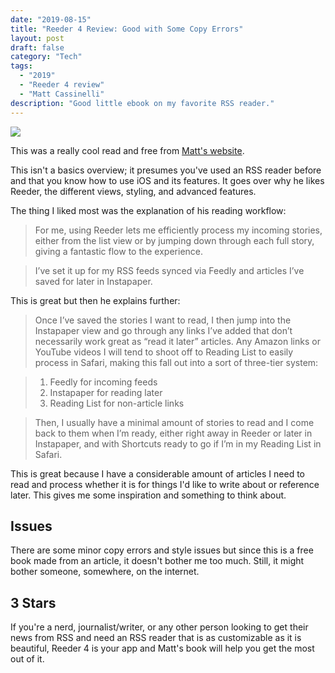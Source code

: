 ```yaml
---
date: "2019-08-15"
title: "Reeder 4 Review: Good with Some Copy Errors"
layout: post
draft: false
category: "Tech"
tags:
  - "2019"
  - "Reeder 4 review"
  - "Matt Cassinelli"
description: "Good little ebook on my favorite RSS reader."
---
```


![](1.png)

This was a really cool read and free from [Matt's website](https://www.matthewcassinelli.com/reeder-4/).

This isn't a basics overview; it presumes you've used an RSS reader before and that you know how to use iOS and its features. It goes over why he likes Reeder, the different views, styling, and advanced features.

The thing I liked most was the explanation of his reading workflow:

> For me, using Reeder lets me efficiently process my incoming stories, either from the list view or by jumping down through each full story, giving a fantastic flow to the experience.

> I’ve set it up for my RSS feeds synced via Feedly and articles I’ve saved for later in Instapaper.

This is great but then he explains further:

> Once I’ve saved the stories I want to read, I then jump into the Instapaper view and go through any links I’ve added that don’t necessarily work great as “read it later” articles. Any Amazon links or YouTube videos I will tend to shoot off to Reading List to easily process in Safari, making this fall out into a sort of three-tier system:

> 1. Feedly for incoming feeds
> 2. Instapaper for reading later
> 3. Reading List for non-article links

> Then, I usually have a minimal amount of stories to read and I come back to them when I’m ready, either right away in Reeder or later in Instapaper, and with Shortcuts ready to go if I’m in my Reading List in Safari.

This is great because I have a considerable amount of articles I need to read and process whether it is for things I'd like to write about or reference later. This gives me some inspiration and something to think about.

## Issues

There are some minor copy errors and style issues but since this is a free book made from an article, it doesn't bother me too much. Still, it might bother someone, somewhere, on the internet.

## 3 Stars

If you're a nerd, journalist/writer, or any other person looking to get their news from RSS and need an RSS reader that is as customizable as it is beautiful, Reeder 4 is your app and Matt's book will help you get the most out of it.
